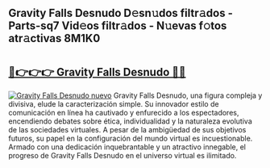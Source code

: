 ## Gravity Falls Desnudo D𝚎sn𝚞dos filtr𝚊dos - Parts-sq7 Vid𝚎os filtr𝚊dos - N𝚞evas f𝚘tos atr𝚊ctivas 8M1K0

# <h2><a href="http://mbaf50v.tromn.icu/?c=Gravity+Falls+Desnudo">🔗👉👉👉 Gravity Falls Desnudo 🔗🔗</a></h2>

[![Gravity Falls Desnudo nuevo](https://i.imgur.com/pEAQMta.gif)](http://mbaf50v.tromn.icu/?c=Gravity+Falls+Desnudo)
Gravity Falls Desnudo, una figura compleja y divisiva, elude la caracterización simple. Su innovador estilo de comunicación en línea ha cautivado y enfurecido a los espectadores, encendiendo debates sobre ética, individualidad y la naturaleza evolutiva de las sociedades virtuales. A pesar de la ambigüedad de sus objetivos futuros, su papel en la configuración del mundo virtual es incuestionable. Armado con una dedicación inquebrantable y un atractivo innegable, el progreso de Gravity Falls Desnudo en el universo virtual es ilimitado.
